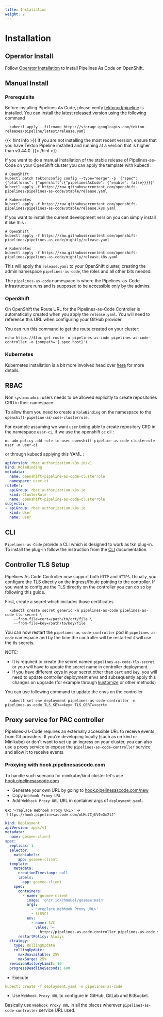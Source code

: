 ```yaml
---
title: Installation
weight: 2
---
```

# Installation

## Operator Install

Follow [Operator Installation](./operator_installation.md) to install Pipelines As Code on OpenShift.

## Manual Install

### Prerequisite

Before installing Pipelines As Code, please verify
[tektoncd/pipeline](https://github.com/tektoncd/pipeline) is installed. You can
install the latest released version using the following command

```shell
  kubectl apply --filename https://storage.googleapis.com/tekton-releases/pipeline/latest/release.yaml
```

{{< hint info >}}
If you are not installing the most recent version, ensure that you have Tekton Pipeline installed and running at a version that is higher than v0.44.0.
{{< /hint >}}

If you want to do a manual installation of the stable release of Pipelines-as-Code
on your OpenShift cluster you can apply the template with kubectl :

```shell
# OpenShift
kubectl patch tektonconfig config --type="merge" -p '{"spec": {"platforms": {"openshift":{"pipelinesAsCode": {"enable": false}}}}}'
kubectl apply -f https://raw.githubusercontent.com/openshift-pipelines/pipelines-as-code/stable/release.yaml

# Kubernetes
kubectl apply -f https://raw.githubusercontent.com/openshift-pipelines/pipelines-as-code/stable/release.k8s.yaml
```

If you want to install the current development version you can simply
install it like this :

```shell
# OpenShift
kubectl apply -f https://raw.githubusercontent.com/openshift-pipelines/pipelines-as-code/nightly/release.yaml

# Kubernetes
kubectl apply -f https://raw.githubusercontent.com/openshift-pipelines/pipelines-as-code/nightly/release.k8s.yaml
```

This will apply the `release.yaml` to your OpenShift cluster, creating the admin
namespace `pipelines-as-code`, the roles and all other bits needed.

The `pipelines-as-code` namespace is where the Pipelines-as-Code infrastructure
runs and is supposed to be accessible only by the admins.

### OpenShift

On OpenShift the Route URL for the Pipelines-as-Code Controller is automatically created when
you apply the `release.yaml`. You will need to reference this URL when configuring
your GitHub provider.

You can run this command to get the route created on your cluster:

```shell
echo https://$(oc get route -n pipelines-as-code pipelines-as-code-controller -o jsonpath='{.spec.host}')
```

### Kubernetes

Kubernetes installation is a bit more involved head over [here](/docs/install/kubernetes) for more details.

## RBAC

Non `system:admin` users needs to be allowed explicitly to create repositories
CRD in their namespace

To allow them you need to create a `RoleBinding` on the namespace to the
`openshift-pipeline-as-code-clusterrole`.

For example assuming we want `user` being able to create repository CRD in the
namespace `user-ci`, if we use the openshift `oc` cli :

```shell
oc adm policy add-role-to-user openshift-pipeline-as-code-clusterrole user -n user-ci
```

or through kubectl applying this YAML :

```yaml
apiVersion: rbac.authorization.k8s.io/v1
kind: RoleBinding
metadata:
  name: openshift-pipeline-as-code-clusterrole
  namespace: user-ci
roleRef:
  apiGroup: rbac.authorization.k8s.io
  kind: ClusterRole
  name: openshift-pipeline-as-code-clusterrole
subjects:
- apiGroup: rbac.authorization.k8s.io
  kind: User
  name: user
```

## CLI

`Pipelines-as-Code` provide a CLI which is designed to work as tkn plug-in. To
install the plug-in follow the instruction from the [CLI](/docs/guide/cli)
documentation.

## Controller TLS Setup

Pipelines As Code Controller now support both `HTTP` and `HTTPS`. Usually, you configure the TLS directly on the
ingress/Route pointing to the controller. If you want to configure the TLS directly on the controller you can do so
by following this guide.

First, create a secret which includes those certificates

```shell
  kubectl create secret generic -n pipelines-as-code pipelines-as-code-tls-secret \
    --from-file=cert=/path/to/crt/file \
    --from-file=key=/path/to/key/file
```

You can now restart the `pipelines-as-code-controller` pod in `pipelines-as-code` namespace and by the time the controller will be
restarted it will use the tls secrets.

NOTE:

- It is required to create the secret named `pipelines-as-code-tls-secret`, or you will have to update the secret name in
controller deployment.
- If you have different keys in your secret other than `cert` and `key`, you will need to update controller deployment envs
and subsequently apply this changes on upgrade (for example through [kustomize](https://kustomize.io/) or other methods)

You can use following command to update the envs on the controller

```shell
  kubectl set env deployment pipelines-as-code-controller -n pipelines-as-code TLS_KEY=<key> TLS_CERT=<cert>
```

## Proxy service for PAC controller

Pipelines-as-Code requires an externally accessible URL to receive events from Git providers.
If you're developing locally (such as on kind or Minikube) or don't want to set up an ingress on your cluster,
you can also use a proxy service to expose the `pipelines-as-code-controller` service and allow it to receive events.

### Proxying with hook.pipelinesascode.com

To handle such scenario for minikube/kind cluster let's use [hook.pipelinesascode.com](https://hook.pipelinesascode.com/)

- Generate your own URL by going to [hook.pipelinesascode.com/new](https://hook.pipelinesascode.com/new)
- Copy `Webhook Proxy URL`
- Add `Webhook Proxy URL` URL in container args of `deployment.yaml`.

ex: `'<replace Webhook Proxy URL>'` -> `'https://hook.pipelinesascode.com/oLHu7IjUV4wGm2tJ'`

```yaml
kind: Deployment
apiVersion: apps/v1
metadata:
  name: gosmee-client
spec:
  replicas: 1
  selector:
    matchLabels:
      app: gosmee-client
  template:
    metadata:
      creationTimestamp: null
      labels:
        app: gosmee-client
    spec:
      containers:
        - name: gosmee-client
          image: 'ghcr.io/chmouel/gosmee:main'
          args:
            - '<replace Webhook Proxy URL>'
            - $(SVC)
          env:
            - name: SVC
              value: >-
                http://pipelines-as-code-controller.pipelines-as-code.svc.cluster.local:8080
      restartPolicy: Always
  strategy:
    type: RollingUpdate
    rollingUpdate:
      maxUnavailable: 25%
      maxSurge: 25%
  revisionHistoryLimit: 10
  progressDeadlineSeconds: 600
```

- Execute

```yaml
kubectl create -f deployment.yaml -n pipelines-as-code
```

- Use `Webhook Proxy URL` to configure in GitHub, GitLab and BitBucket.

Basically use `Webhook Proxy URL` in all the places wherever `pipelines-as-code-controller` service URL used.
